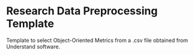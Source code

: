 # Research Data Preprocessing Template

Template to select Object-Oriented Metrics from a .csv file obtained from Understand software.
